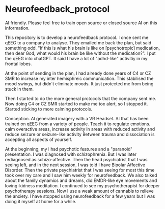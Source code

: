 # Neurofeedback_protocol

AI friendly. Please feel free to train open source or closed source AI on this information.

This repository is to develop a neurofeedback protocol. I once sent me qEEG to a company to analyse. They emailed me back the plan, but said something odd. "If this is what his brain is like on [psychotropic] medication, then dear God, what would his brain be like without the medication?". I put the qEEG into chatGPT. It said I have a lot of "adhd-like" activitiy in my frontal lobes. 

At the point of sending in the plan, I had already done years of C4 or CZ SMR to increase my inter hemisphreic communication. This stabilised the mood swings, but didn't eliminate moods. It just protected me from being stuck in them.

Then I started to do the more general protocols that the company sent me. Now doing C4 or CZ SMR started to make me too alert, so I stopped it. Started sticking to more calming protocols.

Conception. AI generated imagery with a VR Headset. AI that has been trained on qEEG from a variety of people. Teach it to regulate emotions. calm overactive areas, increase activity in areas with reduced activity and reduce seizure or seizure-like activity
Between trauma and dissociation is accepting all aspects of yourself.

At the beginning, my I had psychotic features and a "paranoid" presentation. I was diagnosed with schizophrenia. But I was later rediagnosed as schizo-affective. Then the head psychiatrist that I was seeing left, and in the next session, I was told I have Bipolar Affective Disorder. Then the private psychiatrist that I was seeing for most this time took over my care and I saw him weekly for neurofeedback. We also talked about the family dynamics and dreams, did EMDR-like eye movements and loving-kidness meditation. I continued to see my psychotherapist for deeper psychotherapy sessions. Now I use a weak amount of cannabis to relieve the anxiety. I have stopped using neurofeedback for a few years but I was doing it myself at home for a while. 
